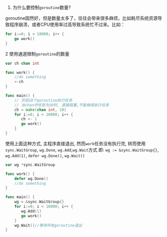 1. 为什么要控制`goroutine`数量?

goroutine固然好，但是数量太多了，往往会带来很多麻烦，比如耗尽系统资源导致程序崩溃，或者CPU使用率过高导致系统忙不过来。比如：
```go
for i:=0; i < 10000; i++ {
    go work()
}
```

2 使用通道限制`goroutine`的数量
```go
var ch chan int

func work() {
    //do something
    <-ch
}

func main() {
    // 开启10个goroutine执行任务
    // 当chan中任务为10时, 直接阻塞,不能继续执行任务
    ch = make(chan int, 10)
    for i:=0; i < 10000; i++ {
       ch <- 1
       go work()
    }
}
```
使用上面这种方式, 主程序直接退出, 然而`work`任务没有执行完, 转而使用`sync.WaitGroup`, `wg.Done`, `wg.Add`,`wg.Wait`方式
即: `wg := &sync.WaitGroup{}`, `wg.Add(1)`, `defer wg.Done()`, `wg.Wait()`
```go
var wg *sync.WaitGroup

func work() {
    defer wg.Done()
    //do something
}

func main() {
    wg = &sync.WaitGroup{}
    for i:=0; i < 10000; i++ {
       wg.Add(1)
       go work()
    }
    wg.Wait()//等待所有goroutine退出
}
```
